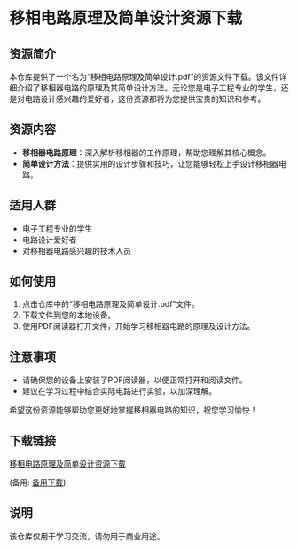 # 移相电路原理及简单设计资源下载

## 资源简介

本仓库提供了一个名为“移相电路原理及简单设计.pdf”的资源文件下载。该文件详细介绍了移相器电路的原理及其简单设计方法。无论您是电子工程专业的学生，还是对电路设计感兴趣的爱好者，这份资源都将为您提供宝贵的知识和参考。

## 资源内容

- **移相器电路原理**：深入解析移相器的工作原理，帮助您理解其核心概念。
- **简单设计方法**：提供实用的设计步骤和技巧，让您能够轻松上手设计移相器电路。

## 适用人群

- 电子工程专业的学生
- 电路设计爱好者
- 对移相器电路感兴趣的技术人员

## 如何使用

1. 点击仓库中的“移相电路原理及简单设计.pdf”文件。
2. 下载文件到您的本地设备。
3. 使用PDF阅读器打开文件，开始学习移相器电路的原理及设计方法。

## 注意事项

- 请确保您的设备上安装了PDF阅读器，以便正常打开和阅读文件。
- 建议在学习过程中结合实际电路进行实验，以加深理解。

希望这份资源能够帮助您更好地掌握移相器电路的知识，祝您学习愉快！

## 下载链接
[移相电路原理及简单设计资源下载](https://pan.quark.cn/s/e3b039af52c3) 

(备用: [备用下载](https://pan.baidu.com/s/1Na1ddWG9ccBOlNKY_q4yvQ?pwd=1234))

## 说明

该仓库仅用于学习交流，请勿用于商业用途。
